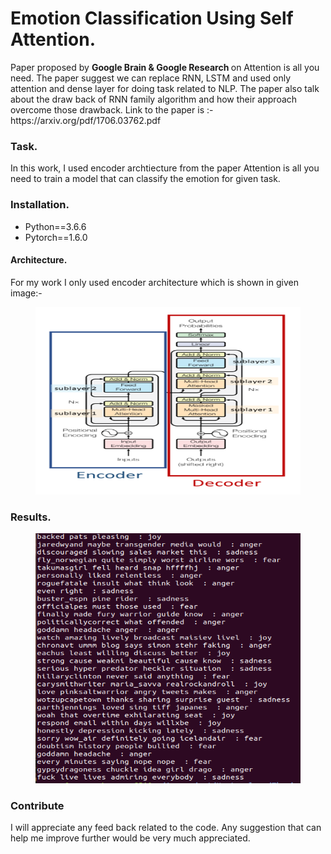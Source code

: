 # Emotion Classification Using Self Attention.
<p>Paper proposed by <b> Google Brain & Google Research </b> on Attention is all you need. The paper suggest we can replace RNN, LSTM and used only attention and dense
layer for doing task related to NLP. The paper also talk about the draw back of RNN family algorithm and how their approach overcome those drawback. Link to the paper is :- https://arxiv.org/pdf/1706.03762.pdf<p>
  
<h3> Task. </h3>
In this work, I used encoder archtiecture from the paper Attention is all you need to train a model that can classify the emotion for given task.
<h3> Installation. </h3>
<ul>
  <li> Python==3.6.6</li>
  <li> Pytorch==1.6.0</li>
 </ul>
<h4> Architecture. </h4>
<p>
For my work I only used encoder architecture which is shown in given image:- 
<figure>
<img src ="transformer.png" height="300" width="500"/>
  </figure>
</p>
<h3> Results. </h3>
<p>
<figure> 
  <img src="output_transformer.png" height="400" width="500"/>
 </figure>
</p>
<h3> Contribute </h3>
I will appreciate any feed back related to the code. Any suggestion that can help me improve further would be very much appreciated.
